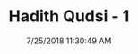 ---
title        : "Hadith Qudsi - 1"
date         : 7/25/2018 11:30:49 AM
draft        : false
type         : "hadith"
layout       : "hadith"
BookCode     : "HDQ"
HadithNumber : "1"
---